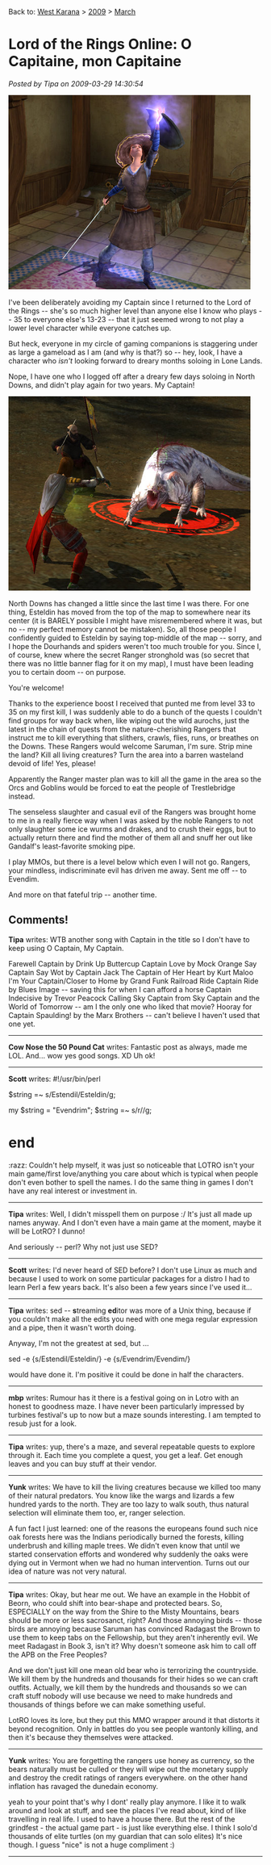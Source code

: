 Back to: [West Karana](/posts/westkarana.md) > [2009](/posts/2009/westkarana.md) > [March](./westkarana.md)
# Lord of the Rings Online: O Capitaine, mon Capitaine

*Posted by Tipa on 2009-03-29 14:30:54*

![lotroclient-2009-03-29-14-08-27-53](../../../uploads/2009/03/lotroclient-2009-03-29-14-08-27-53.jpg "lotroclient-2009-03-29-14-08-27-53")

I've been deliberately avoiding my Captain since I returned to the Lord of the Rings -- she's so much higher level than anyone else I know who plays -- 35 to everyone else's 13-23 -- that it just seemed wrong to not play a lower level character while everyone catches up.

But heck, everyone in my circle of gaming companions is staggering under as large a gameload as I am (and why is that?) so -- hey, look, I have a character who *isn't* looking forward to dreary months soloing in Lone Lands.

Nope, I have one who I logged off after a dreary few days soloing in North Downs, and didn't play again for two years. My Captain!

![lotroclient-2009-03-29-09-36-10-08](../../../uploads/2009/03/lotroclient-2009-03-29-09-36-10-08.jpg "lotroclient-2009-03-29-09-36-10-08")

North Downs has changed a little since the last time I was there. For one thing, Esteldin has moved from the top of the map to somewhere near its center (it is BARELY possible I might have misremembered where it was, but no -- my perfect memory cannot be mistaken). So, all those people I confidently guided to Esteldin by saying top-middle of the map -- sorry, and I hope the Dourhands and spiders weren't too much trouble for you. Since I, of course, knew where the secret Ranger stronghold was (so secret that there was no little banner flag for it on my map), I must have been leading you to certain doom -- on purpose.

You're welcome!

Thanks to the experience boost I received that punted me from level 33 to 35 on my first kill, I was suddenly able to do a bunch of the quests I couldn't find groups for way back when, like wiping out the wild aurochs, just the latest in the chain of quests from the nature-cherishing Rangers that instruct me to kill everything that slithers, crawls, flies, runs, or breathes on the Downs. These Rangers would welcome Saruman, I'm sure. Strip mine the land? Kill all living creatures? Turn the area into a barren wasteland devoid of life! Yes, please!

Apparently the Ranger master plan was to kill all the game in the area so the Orcs and Goblins would be forced to eat the people of Trestlebridge instead.

The senseless slaughter and casual evil of the Rangers was brought home to me in a really fierce way when I was asked by the noble Rangers to not only slaughter some ice wurms and drakes, and to crush their eggs, but to actually return there and find the mother of them all and snuff her out like Gandalf's least-favorite smoking pipe.

I play MMOs, but there is a level below which even I will not go. Rangers, your mindless, indiscriminate evil has driven me away. Sent me off -- to Evendim.

And more on that fateful trip -- another time.

## Comments!

**Tipa** writes: WTB another song with Captain in the title so I don't have to keep using O Captain, My Captain.

Farewell Captain by Drink Up Buttercup
Captain Love by Mock Orange
Say Captain Say Wot by Captain Jack
The Captain of Her Heart by Kurt Maloo
I'm Your Captain/Closer to Home by Grand Funk Railroad
Ride Captain Ride by Blues Image -- saving this for when I can afford a horse
Captain Indecisive by Trevor Peacock
Calling Sky Captain from Sky Captain and the World of Tomorrow -- am I the only one who liked that movie?
Hooray for Captain Spaulding! by the Marx Brothers -- can't believe I haven't used that one yet.

---

**Cow Nose the 50 Pound Cat** writes: Fantastic post as always, made me LOL. And... wow yes good songs. XD Uh ok!

---

**Scott** writes: #!/usr/bin/perl

$string =~ s/Estendil/Esteldin/g;

my $string = "Evendrim";
$string =~ s/r//g;

# end

:razz: Couldn't help myself, it was just so noticeable that LOTRO isn't your main game/first love/anything you care about which is typical when people don't even bother to spell the names. I do the same thing in games I don't have any real interest or investment in.

---

**Tipa** writes: Well, I didn't misspell them on purpose :/ It's just all made up names anyway. And I don't even have a main game at the moment, maybe it will be LotRO? I dunno!

And seriously -- perl? Why not just use SED?


---

**Scott** writes: I'd never heard of SED before? I don't use Linux as much and because I used to work on some particular packages for a distro I had to learn Perl a few years back. It's also been a few years since I've used it...

---

**Tipa** writes: sed -- **s**treaming **ed**itor was more of a Unix thing, because if you couldn't make all the edits you need with one mega regular expression and a pipe, then it wasn't worth doing.

Anyway, I'm not the greatest at sed, but ...

sed -e {s/Estendil/Esteldin/} -e {s/Evendrim/Evendim/}

would have done it. I'm positive it could be done in half the characters.

---

**mbp** writes: Rumour has it there is a festival going on in Lotro with an honest to goodness maze. I have never been particularly impressed by turbines festival's up to now but a maze sounds interesting. I am tempted to resub just for a look.

---

**Tipa** writes: yup, there's a maze, and several repeatable quests to explore through it. Each time you complete a quest, you get a leaf. Get enough leaves and you can buy stuff at their vendor.

---

**Yunk** writes: We have to kill the living creatures because we killed too many of their natural predators. You know like the wargs and lizards a few hundred yards to the north. They are too lazy to walk south, thus natural selection will eliminate them too, er, ranger selection.

A fun fact I just learned: one of the reasons the europeans found such nice oak forests here was the Indians periodically burned the forests, killing underbrush and killing maple trees. We didn't even know that until we started conservation efforts and wondered why suddenly the oaks were dying out in Vermont when we had no human intervention. Turns out our idea of nature was not very natural.

---

**Tipa** writes: Okay, but hear me out. We have an example in the Hobbit of Beorn, who could shift into bear-shape and protected bears. So, ESPECIALLY on the way from the Shire to the Misty Mountains, bears should be more or less sacrosanct, right? And those annoying birds -- those birds are annoying because Saruman has convinced Radagast the Brown to use them to keep tabs on the Fellowship, but they aren't inherently evil. We meet Radagast in Book 3, isn't it? Why doesn't someone ask him to call off the APB on the Free Peoples?

And we don't just kill one mean old bear who is terrorizing the countryside. We kill them by the hundreds and thousands for their hides so we can craft outfits. Actually, we kill them by the hundreds and thousands so we can craft stuff nobody will use because we need to make hundreds and thousands of things before we can make something useful.

LotRO loves its lore, but they put this MMO wrapper around it that distorts it beyond recognition. Only in battles do you see people wantonly killing, and then it's because they themselves were attacked.

---

**Yunk** writes: You are forgetting the rangers use honey as currency, so the bears naturally must be culled or they will wipe out the monetary supply and destroy the credit ratings of rangers everywhere. on the other hand inflation has ravaged the dunedain economy.

yeah to your point that's why I dont' really play anymore. I like it to walk around and look at stuff, and see the places I've read about, kind of like travelling in real life. I used to have a house there. But the rest of the grindfest - the actual game part - is just like everything else. I think I solo'd thousands of elite turtles (on my guardian that can solo elites) It's nice though. I guess "nice" is not a huge compliment :)

---

